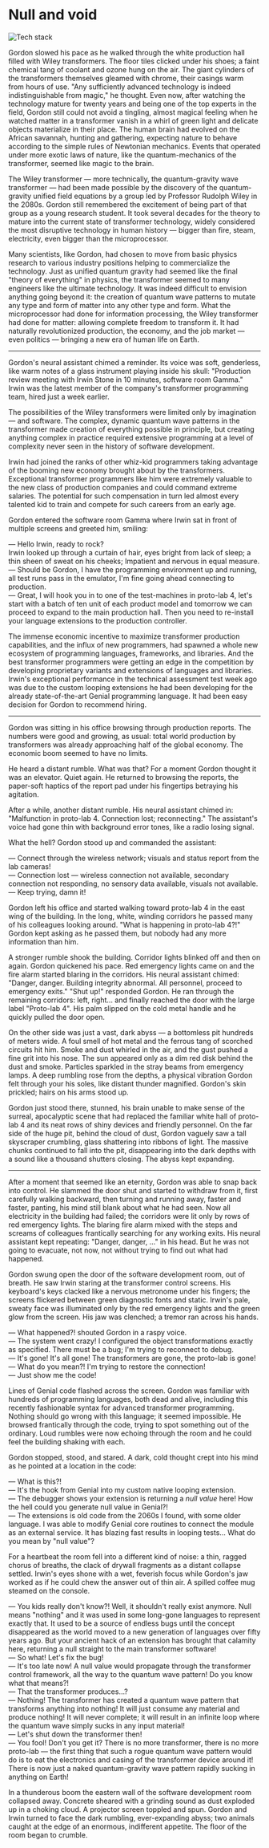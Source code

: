 # Null and void

![Tech stack](dark-pit.jpg)

Gordon slowed his pace as he walked through the white production hall filled with Wiley transformers. The floor tiles clicked under his shoes; a faint chemical tang of coolant and ozone hung on the air. The giant cylinders of the transformers themselves gleamed with chrome, their casings warm from hours of use. "Any sufficiently advanced technology is indeed indistinguishable from magic," he thought. Even now, after watching the technology mature for twenty years and being one of the top experts in the field, Gordon still could not avoid a tingling, almost magical feeling when he watched matter in a transformer vanish in a whirl of green light and delicate objects materialize in their place. The human brain had evolved on the African savannah, hunting and gathering, expecting nature to behave according to the simple rules of Newtonian mechanics. Events that operated under more exotic laws of nature, like the quantum-mechanics of the transformer, seemed like magic to the brain.

The Wiley transformer — more technically, the quantum-gravity wave transformer — had been made possible by the discovery of the quantum-gravity unified field equations by a group led by Professor Rudolph Wiley in the 2080s. Gordon still remembered the excitement of being part of that group as a young research student. It took several decades for the theory to mature into the current state of transformer technology, widely considered the most disruptive technology in human history — bigger than fire, steam, electricity, even bigger than the microprocessor.

Many scientists, like Gordon, had chosen to move from basic physics research to various industry positions helping to commercialize the technology. Just as unified quantum gravity had seemed like the final "theory of everything" in physics, the transformer seemed to many engineers like the ultimate technology. It was indeed difficult to envision anything going beyond it: the creation of quantum wave patterns to mutate any type and form of matter into any other type and form. What the microprocessor had done for information processing, the Wiley transformer had done for matter: allowing complete freedom to transform it. It had naturally revolutionized production, the economy, and the job market — even politics — bringing a new era of human life on Earth.

***

Gordon's neural assistant chimed a reminder. Its voice was soft, genderless, like warm notes of a glass instrument playing inside his skull: "Production review meeting with Irwin Stone in 10 minutes, software room Gamma." Irwin was the latest member of the company's transformer programming team, hired just a week earlier.

The possibilities of the Wiley transformers were limited only by imagination — and software. The complex, dynamic quantum wave patterns in the transformer made creation of everything possible in principle, but creating anything complex in practice required extensive programming at a level of complexity never seen in the history of software development.

Irwin had joined the ranks of other whiz-kid programmers taking advantage of the booming new economy brought about by the transformers. Exceptional transformer programmers like him were extremely valuable to the new class of production companies and could command extreme salaries. The potential for such compensation in turn led almost every talented kid to train and compete for such careers from an early age.

Gordon entered the software room Gamma where Irwin sat in front of multiple screens and greeted him, smiling:

— Hello Irwin, ready to rock?  
Irwin looked up through a curtain of hair, eyes bright from lack of sleep; a thin sheen of sweat on his cheeks; Impatient and nervous in equal measure.
— Should be Gordon, I have the programming environment up and running, all test runs pass in the emulator, I'm fine going ahead connecting to production.  
— Great, I will hook you in to one of the test-machines in proto-lab 4, let's start with a batch of ten unit of each product model and tomorrow we can proceed to expand to the main production hall. Then you need to re-install your language extensions to the production controller.

The immense economic incentive to maximize transformer production capabilities, and the influx of new programmers, had spawned a whole new ecosystem of programming languages, frameworks, and libraries. And the best transformer programmers were getting an edge in the competition by developing proprietary variants and extensions of languages and libraries. Irwin's exceptional performance in the technical assessment test week ago was due to the custom looping extensions he had been developing for the already state-of-the-art Genial programming language. It had been easy decision for Gordon to recommend hiring.

***

Gordon was sitting in his office browsing through production reports. The numbers were good and growing, as usual: total world production by transformers was already approaching half of the global economy. The economic boom seemed to have no limits.

He heard a distant rumble. What was that? For a moment Gordon thought it was an elevator. Quiet again. He returned to browsing the reports, the paper-soft haptics of the report pad under his fingertips betraying his agitation.

After a while, another distant rumble. His neural assistant chimed in: "Malfunction in proto-lab 4. Connection lost; reconnecting." The assistant's voice had gone thin with background error tones, like a radio losing signal.

What the hell? Gordon stood up and commanded the assistant:

— Connect through the wireless network; visuals and status report from the lab cameras!  
— Connection lost — wireless connection not available, secondary connection not responding, no sensory data available, visuals not available.  
— Keep trying, damn it!

Gordon left his office and started walking toward proto-lab 4 in the east wing of the building. In the long, white, winding corridors he passed many of his colleagues looking around. "What is happening in proto-lab 4?!" Gordon kept asking as he passed them, but nobody had any more information than him.

A stronger rumble shook the building. Corridor lights blinked off and then on again. Gordon quickened his pace. Red emergency lights came on and the fire alarm started blaring in the corridors. His neural assistant chimed: "Danger, danger. Building integrity abnormal. All personnel, proceed to emergency exits."
"Shut up!" responded Gordon. He ran through the remaining corridors: left, right... and finally reached the door with the large label "Proto-lab 4". His palm slipped on the cold metal handle and he quickly pulled the door open.

On the other side was just a vast, dark abyss — a bottomless pit hundreds of meters wide. A foul smell of hot metal and the ferrous tang of scorched circuits hit him. Smoke and dust whirled in the air, and the gust pushed a fine grit into his nose. The sun appeared only as a dim red disk behind the dust and smoke. Particles sparkled in the stray beams from emergency lamps. A deep rumbling rose from the depths, a physical vibration Gordon felt through your his soles, like distant thunder magnified. Gordon's skin prickled; hairs on his arms stood up.

Gordon just stood there, stunned, his brain unable to make sense of the surreal, apocalyptic scene that had replaced the familiar white hall of proto-lab 4 and its neat rows of shiny devices and friendly personnel. On the far side of the huge pit, behind the cloud of dust, Gordon vaguely saw a tall skyscraper crumbling, glass shattering into ribbons of light. The massive chunks continued to fall into the pit, disappearing into the dark depths with a sound like a thousand shutters closing. The abyss kept expanding.

***

After a moment that seemed like an eternity, Gordon was able to snap back into control. He slammed the door shut and started to withdraw from it, first carefully walking backward, then turning and running away, faster and faster, panting, his mind still blank about what he had seen. Now all electricity in the building had failed; the corridors were lit only by rows of red emergency lights. The blaring fire alarm mixed with the steps and screams of colleagues frantically searching for any working exits. His neural assistant kept repeating: "Danger, danger, ..." in his head. But he was not going to evacuate, not now, not without trying to find out what had happened.

Gordon swung open the door of the software development room, out of breath. He saw Irwin staring at the transformer control screens. His keyboard's keys clacked like a nervous metronome under his fingers; the screens flickered between green diagnostic fonts and static. Irwin's pale, sweaty face was illuminated only by the red emergency lights and the green glow from the screen. His jaw was clenched; a tremor ran across his hands.

— What happened?! shouted Gordon in a raspy voice.  
— The system went crazy! I configured the object transformations exactly as specified. There must be a bug; I'm trying to reconnect to debug.  
— It's gone! It's all gone! The transformers are gone, the proto-lab is gone!  
— What do you mean?! I'm trying to restore the connection!  
— Just show me the code!

Lines of Genial code flashed across the screen. Gordon was familiar with hundreds of programming languages, both dead and alive, including this recently fashionable syntax for advanced transformer programming. Nothing should go wrong with this language; it seemed impossible. He browsed frantically through the code, trying to spot something out of the ordinary. Loud rumbles were now echoing through the room and he could feel the building shaking with each.

Gordon stopped, stood, and stared. A dark, cold thought crept into his mind as he pointed at a location in the code:

— What is this?!  
— It's the hook from Genial into my custom native looping extension.  
— The debugger shows your extension is returning a *null value* here! How the hell could you generate null value in Genial?!  
— The extensions is old code from the 2060s I found, with some older language. I was able to modify Genial core routines to connect the module as an external service. It has blazing fast results in looping tests... What do you mean by "null value"?  

For a heartbeat the room fell into a different kind of noise: a thin, ragged chorus of breaths, the clack of drywall fragments as a distant collapse settled. Irwin's eyes shone with a wet, feverish focus while Gordon's jaw worked as if he could chew the answer out of thin air. A spilled coffee mug steamed on the console.

— You kids really don't know?! Well, it shouldn't really exist anymore. Null means "nothing" and it was used in some long-gone languages to represent exactly that. It used to be a source of endless bugs until the concept disappeared as the world moved to a new generation of languages over fifty years ago. But your ancient hack of an extension has brought that calamity here, returning a null straight to the main transformer software!  
— So what! Let's fix the bug!  
— It's too late now! A null value would propagate through the transformer control framework, all the way to the quantum wave pattern! Do you know what that means?!  
— That the transformer produces...?  
— Nothing! The transformer has created a quantum wave pattern that transforms anything into nothing! It will just consume any material and produce nothing! It will never complete; it will result in an infinite loop where the quantum wave simply sucks in any input material!  
— Let's shut down the transformer then!  
— You fool! Don't you get it? There is no more transformer, there is no more proto-lab — the first thing that such a rogue quantum wave pattern would do is to eat the electronics and casing of the transformer device around it! There is now just a naked quantum-gravity wave pattern rapidly sucking in anything on Earth!  

In a thunderous boom the eastern wall of the software development room collapsed away. Concrete sheared with a grinding sound as dust exploded up in a choking cloud. A projector screen toppled and spun. Gordon and Irwin turned to face the dark rumbling, ever-expanding abyss; two animals caught at the edge of an enormous, indifferent appetite. The floor of the room began to crumble.
